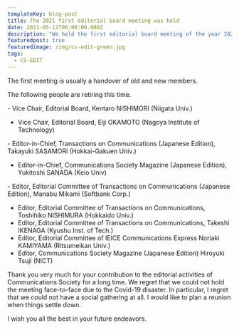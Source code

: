 ```yaml
---
templateKey: blog-post
title: The 2021 first editorial board meeting was held
date: 2021-05-12T06:00:00.000Z
description: "We held the first editorial board meeting of the year 2021 on May 12. "
featuredpost: true
featuredimage: /img/cs-edit-green.jpg
tags:
  - CS-EDIT
---
```

The first meeting is usually a handover of old and new members. 

The following people are retiring this time.

\- Vice Chair, Editorial Board, Kentaro NISHIMORI (Niigata Univ.)
- Vice Chair, Editorial Board, Eiji OKAMOTO (Nagoya Institute of Technology)

\- Editor-in-Chief, Transactions on Communications (Japanese Edition), Takayuki SASAMORI (Hokkai-Gakuen Univ.)
- Editor-in-Chief, Communications Society Magazine (Japanese Edition), Yukitoshi SANADA (Keio Univ)

\- Editor, Editorial Committee of Transactions on Communications (Japanese Edition), Manabu Mikami (Softbank Corp.)
- Editor, Editorial Committee of Transactions on Communications, Toshihiko NISHIMURA (Hokkaido Univ.)
- Editor, Editorial Committee of Transactions on Communications, Takeshi IKENAGA (Kyushu Inst. of Tech.)
- Editor, Editorial Committee of IEICE Communications Express	Noriaki KAMIYAMA (Ritsumeikan Univ.)
- Editor, Communications Society Magazine (Japanese Edition)	Hiroyuki Tsuji (NICT)

Thank you very much for your contribution to the editorial activities of Communications Society for a long time.
We regret that we could not hold the meeting face-to-face due to the Covid-19 disaster. In particular, I regret that we could not have a social gathering at all.
I would like to plan a reunion when things settle down. 

I wish you all the best in your future endeavors.